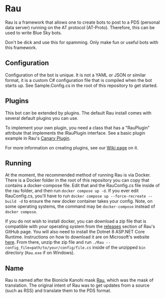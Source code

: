 # Rau

Rau is a framework that allows one to create bots to post to a PDS (personal data server) running on the AT protocol (AT-Proto).  Therefore, this can be used to write Blue Sky bots.

Don't be dick and use this for spamming.  Only make fun or useful bots with this framework.

## Configuration

Configuration of the bot is unique.  It is not a YAML or JSON or similar format, it is a custom C# configuration file that is compiled when the bot starts up.  See Sample.Config.cs in the root of this repository to get started.

## Plugins

This bot can be extended by plugins.  The default Rau install comes with several default plugins you can use.

To implement your own plugin, you need a class that has a "RauPlugin" attribute that implements the IRauPlugin interface.
See a basic plugin example in Rau's [Canary Plugin](https://github.com/xforever1313/Rau/blob/main/src/Plugins/Rau.Plugins.Canary/CanaryPlugin.cs).

For more information on creating plugins, see our [Wiki page](https://github.com/xforever1313/Rau/wiki/Creating-Plugins) on it.

## Running

At the moment, the recommended method of running Rau is via Docker.  There is a Docker folder in the root of this repository you can copy that contains a docker-compose file.  Edit that and the RauConfig.cs file inside of the rau folder, and then run ```docker compose up -d```.  If you ever edit RauConfig.cs, you'll have to run ```docker compose up --force-recreate --build -d``` to ensure the new docker container takes your config.  Note, on some operating systems, the command may be ```docker-compose``` instead of ```docker compose```.

If you do not wish to install docker, you can download a zip file that is compatible with your operating system from the [releases](https://github.com/xforever1313/Rau/releases) section of Rau's GitHub page.  You will also need to install the Dotnet 8 ASP.NET Core Runtime.  Instructions on how to download it are on Microsoft's website [here](https://dotnet.microsoft.com/en-us/download/dotnet/8.0).  From there, unzip the zip file and run ```./Rau --config_file=path/to/your/config/file.cs``` inside of the unzipped ```bin``` directory (```Rau.exe``` if on Windows).

## Name

Rau is named after the Bionicle Kanohi mask [Rau](https://bionicle.fandom.com/wiki/Rau), which was the mask of translation.  The original intent of Rau was to get updates from a source (such as RSS) and translate them to the PDS format.
